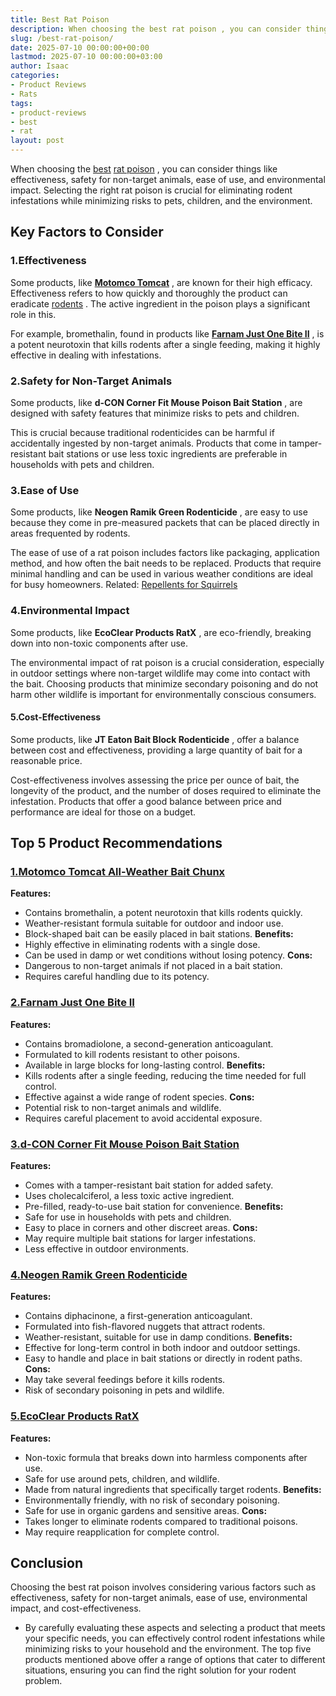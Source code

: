 ```yaml
---
title: Best Rat Poison
description: When choosing the best rat poison , you can consider things like effectiveness, safety for non-target animals, ease of use, and environmental impact.
slug: /best-rat-poison/
date: 2025-07-10 00:00:00+00:00
lastmod: 2025-07-10 00:00:00+03:00
author: Isaac
categories:
- Product Reviews
- Rats
tags:
- product-reviews
- best
- rat
layout: post
---
```

When choosing the [best](https://pestpolicy.com/best-chipmunk-repellents/)
[rat poison](http://www.canadianfieldnaturalist.ca/index.php/cfn/article/view/360)
, you can consider things like effectiveness, safety for non-target animals, ease of use, and environmental impact. Selecting the right rat poison is crucial for eliminating rodent infestations while minimizing risks to pets, children, and the environment.
## Key Factors to Consider
### 1.**Effectiveness**
Some products, like
[**Motomco Tomcat**](https://www.amazon.com/dp/B000HHM0JK/?tag=p-policy-20)
, are known for their high efficacy. Effectiveness refers to how quickly and thoroughly the product can eradicate
[rodents](https://pestpolicy.com/best-poison-for-squirrels/)
. The active ingredient in the poison plays a significant role in this.

For example, bromethalin, found in products like
[**Farnam Just One Bite II**](https://www.amazon.com/dp/B005ORDWYA/?tag=p-policy-20)
, is a potent neurotoxin that kills rodents after a single feeding, making it highly effective in dealing with infestations.
### 2.**Safety for Non-Target Animals**
Some products, like
**d-CON Corner Fit Mouse Poison Bait Station**
, are designed with safety features that minimize risks to pets and children.

This is crucial because traditional rodenticides can be harmful if accidentally ingested by non-target animals. Products that come in tamper-resistant bait stations or use less toxic ingredients are preferable in households with pets and children.
### 3.**Ease of Use**
Some products, like
**Neogen Ramik Green Rodenticide**
, are easy to use because they come in pre-measured packets that can be placed directly in areas frequented by rodents.

The ease of use of a rat poison includes factors like packaging, application method, and how often the bait needs to be replaced. Products that require minimal handling and can be used in various weather conditions are ideal for busy homeowners.
Related:
[Repellents for Squirrels](https://pestpolicy.com/best-squirrel-repellent/)
### 4.**Environmental Impact**
Some products, like
**EcoClear Products RatX**
, are eco-friendly, breaking down into non-toxic components after use.

The environmental impact of rat poison is a crucial consideration, especially in outdoor settings where non-target wildlife may come into contact with the bait. Choosing products that minimize secondary poisoning and do not harm other wildlife is important for environmentally conscious consumers.
#### 5.**Cost-Effectiveness**
Some products, like
**JT Eaton Bait Block Rodenticide**
, offer a balance between cost and effectiveness, providing a large quantity of bait for a reasonable price.

Cost-effectiveness involves assessing the price per ounce of bait, the longevity of the product, and the number of doses required to eliminate the infestation. Products that offer a good balance between price and performance are ideal for those on a budget.
## Top 5 Product Recommendations
### [1.**Motomco Tomcat All-Weather Bait Chunx**](https://www.amazon.com/dp/B000HHM0JK/?tag=p-policy-20)
**Features:**
- Contains bromethalin, a potent neurotoxin that kills rodents quickly.
- Weather-resistant formula suitable for outdoor and indoor use.
- Block-shaped bait can be easily placed in bait stations.
**Benefits:**
- Highly effective in eliminating rodents with a single dose.
- Can be used in damp or wet conditions without losing potency.
**Cons:**
- Dangerous to non-target animals if not placed in a bait station.
- Requires careful handling due to its potency.
### [2.**Farnam Just One Bite II**](https://www.amazon.com/dp/B005ORDWYA/?tag=p-policy-20)
**Features:**
- Contains bromadiolone, a second-generation anticoagulant.
- Formulated to kill rodents resistant to other poisons.
- Available in large blocks for long-lasting control.
**Benefits:**
- Kills rodents after a single feeding, reducing the time needed for full control.
- Effective against a wide range of rodent species.
**Cons:**
- Potential risk to non-target animals and wildlife.
- Requires careful placement to avoid accidental exposure.
### [3.**d-CON Corner Fit Mouse Poison Bait Station**](https://www.amazon.com/dp/B07FJXSZTS/?tag=p-policy-20)
**Features:**
- Comes with a tamper-resistant bait station for added safety.
- Uses cholecalciferol, a less toxic active ingredient.
- Pre-filled, ready-to-use bait station for convenience.
**Benefits:**
- Safe for use in households with pets and children.
- Easy to place in corners and other discreet areas.
**Cons:**
- May require multiple bait stations for larger infestations.
- Less effective in outdoor environments.
### [4.**Neogen Ramik Green Rodenticide**](https://www.amazon.com/dp/B005BUZL2Q/?tag=p-policy-20)
**Features:**
- Contains diphacinone, a first-generation anticoagulant.
- Formulated into fish-flavored nuggets that attract rodents.
- Weather-resistant, suitable for use in damp conditions.
**Benefits:**
- Effective for long-term control in both indoor and outdoor settings.
- Easy to handle and place in bait stations or directly in rodent paths.
**Cons:**
- May take several feedings before it kills rodents.
- Risk of secondary poisoning in pets and wildlife.
### [5.**EcoClear Products RatX**](https://www.amazon.com/dp/B0120BFEAM/?tag=p-policy-20)
**Features:**
- Non-toxic formula that breaks down into harmless components after use.
- Safe for use around pets, children, and wildlife.
- Made from natural ingredients that specifically target rodents.
**Benefits:**
- Environmentally friendly, with no risk of secondary poisoning.
- Safe for use in organic gardens and sensitive areas.
**Cons:**
- Takes longer to eliminate rodents compared to traditional poisons.
- May require reapplication for complete control.
## Conclusion
Choosing the best rat poison involves considering various factors such as effectiveness, safety for non-target animals, ease of use, environmental impact, and cost-effectiveness.
- By carefully evaluating these aspects and selecting a product that meets your specific needs, you can effectively control rodent infestations while minimizing risks to your household and the environment.
The top five products mentioned above offer a range of options that cater to different situations, ensuring you can find the right solution for your rodent problem.